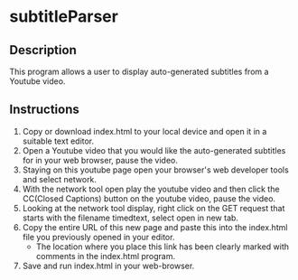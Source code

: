 # subtitleParser

## Description
This program allows a user to display auto-generated subtitles from a Youtube video.

## Instructions

1. Copy or download index.html to your local device and open it in a suitable text editor.
2. Open a Youtube video that you would like the auto-generated subtitles for in your web browser, pause the video.
3. Staying on this youtube page open your browser's web developer tools and select network.
4. With the network tool open play the youtube video and then click the CC(Closed Captions) button on the youtube video, pause the video. 
5. Looking at the network tool display, right click on the GET request that starts with the filename timedtext, select open in new tab.
6. Copy the entire URL of this new page and paste this into the index.html file you previously opened in your editor.
   - The location where you place this link has been clearly marked with comments in the index.html program.
7. Save and run index.html in your web-browser.
